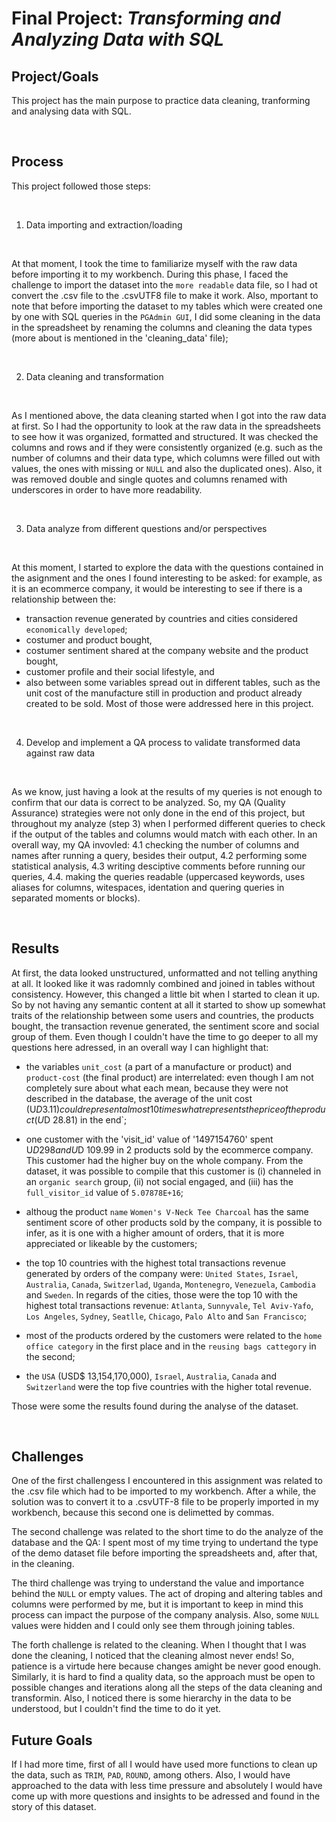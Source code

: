 # Final Project: *Transforming and Analyzing Data with SQL*

## Project/Goals
This project has the main purpose to practice data cleaning, tranforming and analysing data with SQL. 

<br/>

## Process
This project followed those steps:

<br/>

1. Data importing and extraction/loading
<br/>

At that moment, I took the time to familiarize myself with the raw data before importing it to my workbench. During this phase, I faced the challenge to import the dataset into the `more readable` data file, so I had ot convert the .csv file to the .csvUTF8 file to make it work. Also, mportant to note that before importing the dataset to my tables which were created one by one with SQL queries in the `PGAdmin GUI`, I did some cleaning in the data in the spreadsheet by renaming the columns and cleaning the data types (more about is mentioned in the 'cleaning_data' file);

<br/>

2. Data cleaning and transformation
<br/>

As I mentioned above, the data cleaning started when I got into the raw data at first. So I had the opportunity to look at the raw data in the spreadsheets to see how it was organized, formatted and structured. It was checked the columns and rows and if they were consistently organized (e.g. such as the number of columns and their data type, which columns were filled out with values, the ones with missing or `NULL` and also the duplicated ones). Also, it was removed double and single quotes and columns renamed with underscores in order to have more readability. 

<br/>

3. Data analyze from different questions and/or perspectives
<br/>

At this moment, I started to explore the data with the questions contained in the asignment and the ones I found interesting to be asked: for example, as it is an ecommerce company, it would be interesting to see if there is a relationship between the:

- transaction revenue generated by countries and cities considered `economically developed`;
- costumer and product bought, 
- costumer sentiment shared at the company website and the product bought, 
- customer profile and their social lifestyle, and 
- also between some variables spread out in different tables, such as the unit cost of the manufacture still in production and product already created to be sold. Most of those were addressed here in this project. 

<br/>

4. Develop and implement a QA process to validate transformed data against raw data
<br/>

As we know, just having a look at the results of my queries is not enough to confirm that our data is correct to be analyzed. So, my QA (Quality Assurance) strategies were not only done in the end of this project, but throughout my analyze (step 3) when I performed different queries to check if the output of the tables and columns would match with each other. In an overall way, my QA invovled:
4.1 checking the number of columns and names after running a query, besides their output,
4.2 performing some statistical analysis,
4.3 writing desciptive comments before running our queries,
4.4. making the queries readable (uppercased keywords, uses aliases for columns, witespaces, identation and quering queries in separated moments or blocks). 

<br/>

## Results
At first, the data looked unstructured, unformatted and not telling anything at all. It looked like it was radomnly combined and joined in tables without consistency. However, this changed a little bit when I started to clean it up. So by not having any semantic content at all it started to show up somewhat traits of the relationship between some users and countries, the products bought, the transaction revenue generated, the sentiment score and social group of them. Even though I couldn't have the time to go deeper to all my questions here adressed, in an overall way I can highlight that:

- the variables `unit_cost` (a part of a manufacture or product) and `product-cost` (the final product) are interrelated: even though I am not completely sure about what each mean, because they were not described in the database, the average of the unit cost (U$D 3.11) could represent almost 10 times what represents the price of the product (U$D 28.81) in the end`;

- one customer with the 'visit_id' value of '1497154760' spent U$D 298 and U$D 109.99 in 2 products sold by the ecommerce company. This customer had the higher buy on the whole company. From the dataset, it was possible to compile that this customer is (i) channeled in an `organic search` group, (ii) not social engaged, and (iii) has the `full_visitor_id` value of `5.07878E+16`;

- althoug the product `name` `Women's V-Neck Tee Charcoal` has the same sentiment score of other products sold by the company, it is possible to infer, as it is one with a higher amount of orders, that it is more appreciated or likeable by the customers;

- the top 10 countries with the highest total transactions revenue generated by orders of the company were: `United States`, `Israel`, `Australia`, `Canada`, `Switzerlad`, `Uganda`, `Montenegro`, `Venezuela`, `Cambodia` and `Sweden`. In regards of the cities, those were the top 10 with the highest total transactions revenue: `Atlanta`, `Sunnyvale`, `Tel Aviv-Yafo`, `Los Angeles`, `Sydney`, `Seatlle`, `Chicago`, `Palo Alto` and `San Francisco`;

- most of the products ordered by the customers were related to the `home office category` in the first place and in the `reusing bags cattegory` in the second;

- the `USA` (USD$ 13,154,170,000), `Israel`, `Australia`, `Canada` and `Switzerland` were the top five countries with the higher total revenue.

Those were some the results found during the analyse of the dataset.

<br/>

## Challenges

One of the first challengess I encountered in this assignment was related to the .csv file which had to be imported to my workbench. After a while, the solution was to convert it to a .csvUTF-8 file to be properly imported in my workbench, because this second one is delimetted by commas.

The second challenge was related to the short time to do the analyze of the database and the QA: I spent most of my time trying to undertand the type of the demo dataset file before importing the spreadsheets and, after that, in the cleaning. 

The third challenge was trying to understand the value and importance behind the `NULL` or empty values. The act of droping and altering tables and columns were performed by me, but it is important to keep in mind this process can impact the purpose of the company analysis. Also, some `NULL` values were hidden and I could only see them through joining tables.

The forth challenge is related to the cleaning. When I thought that I was done the cleaning, I noticed that the cleaning almost never ends! So, patience is a virtude here because changes amight be never good enough. Similarly, it is hard to find a quality data, so the approach must be open to possible changes and iterations along all the steps of the data cleaning and transformin. Also, I noticed there is some hierarchy in the data to be understood, but I couldn't find the time to do it yet.

## Future Goals
If I had more time, first of all I would have used more functions to clean up the data, such as `TRIM`, `PAD`, `ROUND`, among others. Also, I would have approached to the data with less time pressure and absolutely I would have come up with more questions and insights to be adressed and found in the story of this dataset.
